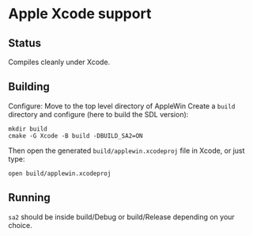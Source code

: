 # Apple Xcode support

## Status

Compiles cleanly under Xcode.

## Building

Configure:
Move to the top level directory of AppleWin
Create a `build` directory and configure (here to build the SDL version):
```
mkdir build
cmake -G Xcode -B build -DBUILD_SA2=ON
```
Then open the generated `build/applewin.xcodeproj` file in Xcode, or just type:
```
open build/applewin.xcodeproj
```

## Running

`sa2` should be inside build/Debug or build/Release depending on your choice.

